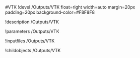 <!-- MOOSE Object Documentation Stub: Remove this when content is added. -->
#VTK
!devel /Outputs/VTK float=right width=auto margin=20px padding=20px background-color=#F8F8F8

!description /Outputs/VTK

!parameters /Outputs/VTK

!inputfiles /Outputs/VTK

!childobjects /Outputs/VTK
